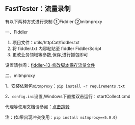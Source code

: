 ## FastTester：流量录制

有以下两种方式进行录制 ①Fiddler ②mitmproxy

一、Fiddler

1. 项目文件：utils/httpCat/fiddler.txt
2. 将 fiddler.txt 内容粘贴至 fiddler FiddlerScript
3. 更改业务领域等参数,保存,进行抓包即可

设置请参阅：[fiddler-13-修改脚本保存流量文件](https://blog.csdn.net/qq_42675140/article/details/127349890 "PPL")


二、mitmproxy

1、安装依赖包`mitmproxy`：`pip install -r requirements.txt`

2、`config.ini`设置,Windows下直接双击运行：startCollect.cmd

代理等使用文档请参阅：[点击跳转](https://blog.csdn.net/qq_42675140/article/details/125128261 "PPL")

注：(如果出现冲突使用：`pip install mitmproxy==5.0.0`)